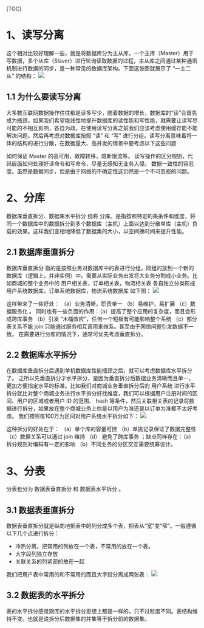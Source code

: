 [TOC]

# 1、读写分离
这个相对比较好理解一些，就是将数据库分为主从库，一个主库（Master）用于写数据，多个从库（Slaver）进行轮询读取数据的过程，主从库之间通过某种通讯机制进行数据的同步，是一种常见的数据库架构。下面这张图就展示了 “一主二从” 的结构：
![](https://user-gold-cdn.xitu.io/2020/1/10/16f8d5ba20f91e5e?imageView2/0/w/1280/h/960/format/webp/ignore-error/1)

## 1.1 为什么要读写分离
大多数互联网数据操作往往都是读多写少，随着数据的增长，数据库的“读”会首先成为瓶颈。如果我们希望能线性地提升数据库的读性能和写性能，就需要让读写尽可能的不相互影响，各自为政。在使用读写分离之前我们应该考虑使用缓存能不能解决问题。然后再考虑对数据库按照 “读” 和 “写” 进行分组。读写分离意味着将一体的结构的进行分散，在数据量大、高并发的情景中要考虑以下这些问题

如何保证 Master 的高可用，故障转移，熔断限流等。
读写操作的区分规则，代码层面如何处理好读命令和写命令，尽量无感知无业务入侵。
数据一致性的容忍度。虽然是数据同步，但是由于网络的不确定性这仍然是一个不可忽视的问题。

# 2、分库
数据库垂直拆分、数据库水平拆分 统称 分库。是指按照特定的条条件和维度，将同一个数据库中的数据拆分到多个数据库（主机）上面以达到分散单库（主机）负载的效果。这样我们变相地降低了数据集的大小，以空间换时间来提升性能。
## 2.1 数据库垂直拆分
数据库垂直拆分 指的是按照业务对数据库中的表进行分组，同组的放到一个新的数据库（逻辑上，并非实例）中。需要从实际业务出发将大业务分割成小业务。比如商城的整个业务中的 用户相关表，订单相关表，物流相关表 各自独立分类形成 用户系统数据库，订单系统数据库，物流系统数据库 如下图：
![](https://user-gold-cdn.xitu.io/2020/1/10/16f8d5ba41f90784?imageView2/0/w/1280/h/960/format/webp/ignore-error/1)

这样带来了一些好处： （a）业务清晰，职责单一 （b）易维护，易扩展 （c）数据服务化 。 同时也有一些负面的作用：（a）提高了整个应用的复杂度，而且会形成跨库事务 （b）引发 “木桶效应”，任何一个短板有可能影响整个系统 （c）部分表关系不能 join 只能通过服务相互调用来维系。甚至由于网络问题引发数据不一致。
在需要进行分库的情况下，通常可优先考虑垂直拆分。

## 2.2 数据库水平拆分
在数据库垂直拆分后遇到单机数据库性能瓶颈之后，就可以考虑数据库水平拆分了。 之所以先垂直拆分才水平拆分，是因为垂直拆分后数据业务清晰而且单一，更加方便指定水平的标准。比如我们对商城业务垂直拆分后的 用户系统 进行水平拆分就比对整个商城业务进行水平拆分好找维度，我们可以根据用户注册时间的区间、用户的区域或者用户 ID 的范围、 hash 等条件，然后关联相关表的记录将数据进行拆分，如果放在整个商城业务上你是以用户为准还是以订单为准都不太好考虑。
我们按照每100万为区间对用户系统水平拆分如下：
![](https://user-gold-cdn.xitu.io/2020/1/10/16f8d5ba69943c66?imageView2/0/w/1280/h/960/format/webp/ignore-error/1)

这种拆分的好处在于： （a）单个库的容量可控 （b）单挑记录保证了数据完整性 （c）数据关系可以通过 join 维持 （d） 避免了跨库事务 ；缺点同样存在：（a）拆分规则对编码有一定的影响 （b）不同业务的分区交互需要统筹设计。

# 3、分表
分表也分为 数据表垂直拆分 和 数据表水平拆分 。
## 3.1 数据表垂直拆分
数据表垂直拆分就是纵向地把表中的列分成多个表，把表从“宽”变“窄”。一般遵循以下几个点进行拆分：

- 冷热分离，把常用的列放在一个表，不常用的放在一个表。
- 大字段列独立存放
- 关联关系的列紧密的放在一起

我们把用户表中常用的和不常用的而且大字段分离成两张表：
![](https://user-gold-cdn.xitu.io/2020/1/10/16f8d5ba8b1bdd0b?imageView2/0/w/1280/h/960/format/webp/ignore-error/1)

## 3.2 数据表的水平拆分
表的水平拆分感觉跟库的水平拆分思想上都是一样的，只不过粒度不同。表结构维持不变。也就是说拆分后数据集的并集等于拆分前的数据集。